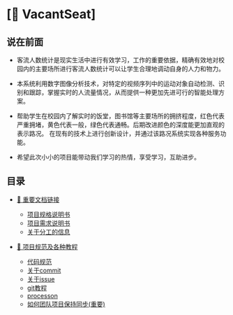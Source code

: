 [:seat: VacantSeat]
======

说在前面
----
- 客流人数统计是现实生活中进行有效学习，工作的重要依据，精确有效地对校园内的主要场所进行客流人数统计可以让学生合理地调动自身的人力和物力。

- 本系统利用数字图像分析技术，对特定的视频序列中的运动对象自动检测、识别和跟踪，掌握实时的人流量情况，从而提供一种更加先进可行的智能处理方案。

- 帮助学生在校园内了解实时的饭堂，图书馆等主要场所的拥挤程度，红色代表严重拥堵，黄色代表一般，绿色代表通畅。后期改进颜色的深度能更加直观的表示路况。
在现有的技术上进行创新设计，并通过该路况系统实现各种服务功能。

- 希望此次小小的项目能带动我们学习的热情，享受学习，互助进步。

## 目录


- [:open_file_folder: 重要文档链接](#open_file_folder-重要文档链接)
    -   [项目规格说明书](docs/demand-specification.md)
    -   [项目需求说明书](docs/)
    -   [关于分工的信息](docs/)
    
- [:pencil: 项目规范及各种教程](#pencil-项目规范及各种教程)
    -   [代码规范](#代码规范)
    -   [关于commit](#关于commit)
    -   [关于issue](#关于issue)
    -   [git教程](#git教程)
    -   [processon](#processon)
    -   [如何团队项目保持同步(重要)](#如何团队项目保持同步重要)

